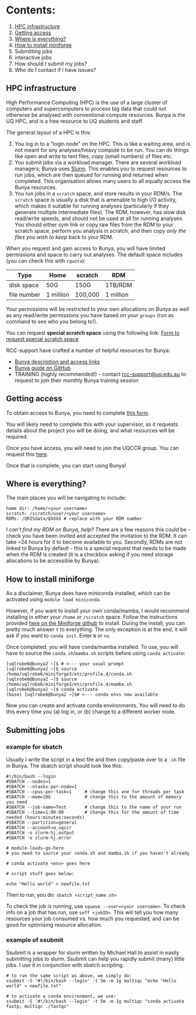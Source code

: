 Contents:  
===========

1. [HPC infrastructure](https://github.com/LeahRoberts/HPC_notes/main/README.md#hpc-infrastructure) 
2. [Getting access](https://github.com/LeahRoberts/HPC_notes/main/README.md#getting-access) 
3. [Where is everything?](https://github.com/LeahRoberts/HPC_notes/main/README.md#where-is-everything?) 
4. [How to install miniforge](https://github.com/LeahRoberts/HPC_notes/main/README.md#how-to-install-miniforge) 
5. Submitting jobs
6. interactive jobs
7. How should I submit my jobs?
8. Who do I contact if I have issues? 


## HPC infrastructure

High Performance Computing (HPC) is the use of a large cluster of computers and supercomputers to process big data that could not otherwise be analysed with conventional compute resources. Bunya is the UQ HPC, and is a free resource to UQ students and staff. 

The general layout of a HPC is this: 
1. You log in to a "login node" on the HPC. This is like a waiting area, and is not meant for any analyses/heavy compute to be run. You can do things like open and write to text files, copy (small numbers) of files etc.
2. You submit jobs via a workload manager. There are several workload managers; Bunya uses [Slurm](https://slurm.schedmd.com/documentation.html). This enables you to request resources to run jobs, which are then queued for running and returned when completed. This organisation allows many users to all equally access the Bunya resources.
3. You run jobs in a `scratch` space, and store results in your RDM/s. The `scratch` space is usually a disk that is amenable to high I/O activity, which makes it suitable for running analyses (particularly if they generate multiple intermediate files). The RDM, however, has slow disk read/write speeds, and should not be used at all for running analyses. You should either sym link or copy raw files from the RDM to your scratch space, perform you analysis in scratch, and then copy _only the files you wish to keep_ back to your RDM. 

When you request and gain access to Bunya, you will have limited permissions and space to carry out analyses. The default space includes (you can check this with `rquota`): 

Type | Home | scratch | RDM
--- | ---| ---| ---
disk space | 50G | 150G | 1TB/RDM
file number | 1 million | 100,000 | 1 million

Your permissions will be restricted to your own allocations on Bunya as well as any read/write permissions you have based on your `groups` (run as command to see who you belong to!). 

You can request **special scratch space** using the following link: [Form to request special scratch space](https://forms.office.com/r/nKiVRrEiyE)

RCC-support have crafted a number of helpful resources for Bunya:
* [Bunya description and access links](https://rcc.uq.edu.au/systems/high-performance-computing/bunya)
* [Bunya guide on GitHub](https://github.com/UQ-RCC/hpc-docs/blob/main/guides/Bunya-User-Guide.md)
* TRAINING (highly recommended!) - contact rcc-support@uq.edu.au to request to join their monthly Bunya training session


## Getting access

To obtain access to Bunya, you need to complete [this form](https://forms.office.com/r/87rfgvxDnz). 

You will likely need to complete this with your supervisor, as it requests details about the project you will be doing, and what resources will be required. 

Once you have access, you will need to join the UQCCR group. You can request this [here](https://services.qriscloud.org.au/access/4b0d521402d34a219a77285ffc0b1ec6/member).

Once that is complete, you can start using Bunya!

## Where is everything? 

The main places you will be navigating to include: 

```
home dir: /home/<your username>
scratch: /scratch/user/<your username>
RDMs: /QRISdata/QXXXX # replace with your RDM number
```

_I can't find my RDM on Bunya, help?_
There are a few reasons this could be - check you have been invited and accepted the invitation to the RDM. It can take ~24 hours for it to become available to you. Secondly, RDMs are not linked to Bunya by default - this is a special request that needs to be made when the RDM is created (it is a checkbox asking if you need storage allocations to be accessible by Bunya). 

## How to install miniforge

As a disclaimer, Bunya does have miniconda installed, which can be activated using `module load miniconda`. 

However, if you want to install your own conda/mamba, I would recommend installing in either your `/home` or `/scratch` space. Follow the instructions provided [here on the Miniforge github](https://github.com/conda-forge/miniforge?tab=readme-ov-file#unix-like-platforms-macos-linux--wsl) to install. During the install, you can pretty much answer `Y` to everything. The only exception is at the end, it will ask if you want to `conda init`. Enter `N` or `no`. 

Once completed, you will have conda/mamba installed. To use, you will have to source the `conda.sh`/`mamba.sh` scripts before using `conda activate`: 

```
[uqlrobe6@bunya2 ~]$ # <--- your usual prompt
[uqlrobe6@bunya2 ~]$ source /home/uqlrobe6/miniforge3/etc/profile.d/conda.sh
[uqlrobe6@bunya2 ~]$ source /home/uqlrobe6/miniforge3/etc/profile.d/mamba.sh
[uqlrobe6@bunya2 ~]$ conda activate
(base) [uqlrobe6@bunya2 ~]$# <--- conda envs now available
```

Now you can create and activate conda environments. You will need to do this every time you (a) log in, or (b) change to a different worker node. 

## Submitting jobs

### example for sbatch

Usually I write the script in a text file and then copy/paste over to a `.sh` file in Bunya. The sbatch script should look like this: 

```
#!/bin/bash --login
#SBATCH --nodes=1
#SBATCH --ntasks-per-node=1
#SBATCH --cpus-per-task=1     # change this one for threads per task
#SBATCH --mem=10G             # change this to the amount of memory you need
#SBATCH --job-name=Test       # change this to the name of your run
#SBATCH --time=1:00:00        # change this for the amount of time needed (hours:minutes:seconds)
#SBATCH --partition=general
#SBATCH --account=a_uqccr
#SBATCH -o slurm-%j.output
#SBATCH -e slurm-%j.error

# module-loads-go-here
# you need to source your conda.sh and mamba.sh if you haven't already

# conda activate <env> goes here

# script stuff goes below:

echo "Hello world" > newfile.txt
```

Then to run, you do:
`sbatch <script_name.sh>`

To check the job is running, use `squeue --user=<your username>`. 
To check info on a job that has run, use `seff <jobID>`. This will tell you how many resources your job consumed vs. how much you requested, and can be good for optimising resource allocation. 

### example of ssubmit

Ssubmit is a wrapper for slurm written by Michael Hall to assist in easily submitting jobs to slurm. Ssubmit can help you rapidly submit (many) little jobs. I use it in conjunction with sbatch scripting. 

```
# to run the same script as above, we simply do:
ssubmit -S '#!/bin/bash --login' -t 5m -m 1g multiqc "echo "Hello world" > newfile.txt"

# to activate a conda environment, we use:
ssubmit -S '#!/bin/bash --login' -t 5m -m 1g multiqc "conda activate fastp; multiqc ./fastqc"
```

